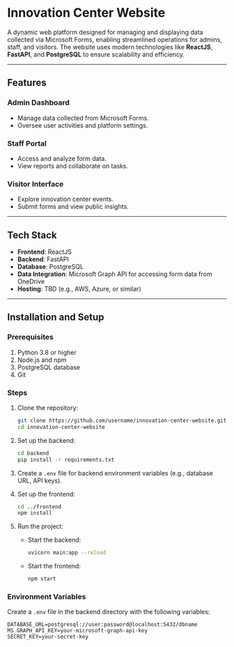 # Innovation Center Website

A dynamic web platform designed for managing and displaying data collected via Microsoft Forms, enabling streamlined operations for admins, staff, and visitors. The website uses modern technologies like **ReactJS**, **FastAPI**, and **PostgreSQL** to ensure scalability and efficiency.

---

## Features

### Admin Dashboard
- Manage data collected from Microsoft Forms.
- Oversee user activities and platform settings.

### Staff Portal
- Access and analyze form data.
- View reports and collaborate on tasks.

### Visitor Interface
- Explore innovation center events.
- Submit forms and view public insights.

---

## Tech Stack

- **Frontend**: ReactJS
- **Backend**: FastAPI
- **Database**: PostgreSQL
- **Data Integration**: Microsoft Graph API for accessing form data from OneDrive
- **Hosting**: TBD (e.g., AWS, Azure, or similar)

---

## Installation and Setup

### Prerequisites
1. Python 3.8 or higher
2. Node.js and npm
3. PostgreSQL database
4. Git

### Steps
1. Clone the repository:
    ```bash
    git clone https://github.com/username/innovation-center-website.git
    cd innovation-center-website
    ```

2. Set up the backend:
    ```bash
    cd backend
    pip install -r requirements.txt
    ```

3. Create a `.env` file for backend environment variables (e.g., database URL, API keys).

4. Set up the frontend:
    ```bash
    cd ../frontend
    npm install
    ```

5. Run the project:
    - Start the backend:
        ```bash
        uvicorn main:app --reload
        ```
    - Start the frontend:
        ```bash
        npm start
        ```

### Environment Variables
Create a `.env` file in the backend directory with the following variables:
```dotenv
DATABASE_URL=postgresql://user:password@localhost:5432/dbname
MS_GRAPH_API_KEY=your-microsoft-graph-api-key
SECRET_KEY=your-secret-key